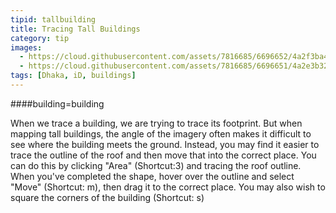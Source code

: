 ```yaml
---
tipid: tallbuilding
title: Tracing Tall Buildings
category: tip
images:
  - https://cloud.githubusercontent.com/assets/7816685/6696652/4a2f3ba4-ccc1-11e4-99f1-d23c259a2f21.gif
  - https://cloud.githubusercontent.com/assets/7816685/6696651/4a2e3b32-ccc1-11e4-9603-1a813e0062a9.gif
tags: [Dhaka, iD, buildings]
---
```


####building=building

When we trace a building, we are trying to trace its footprint. But when mapping tall buildings, the angle of the imagery often makes it difficult to see where the building meets the ground. Instead, you may find it easier to trace the outline of the roof and then move that into the correct place. You can do this by clicking "Area" (Shortcut:3) and tracing the roof outline. When you've completed the shape, hover over the outline and select "Move" (Shortcut: m), then drag it to the correct place. You may also wish to square the corners of the building (Shortcut: s)
